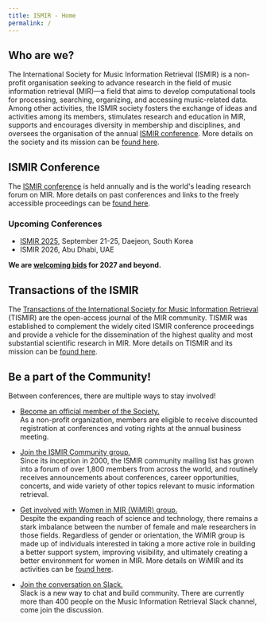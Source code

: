 ```yaml
---
title: ISMIR - Home
permalink: /
---
```


## Who are we?

The International Society for Music Information Retrieval (ISMIR) is a non-profit
organisation seeking to advance research in the field of music information retrieval (MIR)&mdash;a field that 
aims to develop computational tools for processing, searching, organizing, and accessing music-related data.
Among other activities, the ISMIR society fosters the exchange of ideas and activities among its members,
stimulates research and education in MIR, 
supports and encourages diversity in membership and disciplines, and 
oversees the organisation of the annual [ISMIR conference]({{site.base_url}}/conferences). 
More details on the society and its mission can be [found here]({{site.base_url}}/about).

## ISMIR Conference

The [ISMIR conference]({{site.base_url}}/conferences) is held annually and is the world's leading research forum on MIR. 
More details on past conferences and links to the freely accessible proceedings can be [found here]({{site.base_url}}/conferences).

### Upcoming Conferences

* [ISMIR 2025](https://ismir2025.ismir.net), September 21-25, Daejeon, South Korea
* ISMIR 2026, Abu Dhabi, UAE

**We are [welcoming bids]({{site.base_url}}/pdfs/Call4Hosting-ISMIR-0.9.pdf) for 2027 and beyond.**


## Transactions of the ISMIR

The [Transactions of the International Society for Music Information Retrieval](https://transactions.ismir.net/) (TISMIR) are the open-access journal of the MIR community. TISMIR was established to complement the widely cited ISMIR conference proceedings and provide a vehicle for the dissemination of the highest quality and most substantial scientific research in MIR. More details on TISMIR and its mission can be [found here](https://transactions.ismir.net/).

## Be a part of the Community!

Between conferences, there are multiple ways to stay involved!

 * [Become an official member of the Society.]({{site.base_url}}/membership)<br>
    As a non-profit organization, members are eligible to receive discounted
    registration at conferences and voting rights at the annual business meeting.

 * [Join the ISMIR Community group.](https://groups.google.com/a/ismir.net/forum/#!forum/community)<br>
    Since its inception in 2000, the ISMIR community mailing list has grown into
    a forum of over 1,800 members from across the world, and routinely
    receives announcements about conferences, career opportunities, concerts,
    and wide variety of other topics relevant to music information retrieval.
    
 * [Get involved with Women in MIR (WiMIR) group.](https://groups.google.com/forum/#!forum/wimir)<br>
    Despite the expanding reach of science and technology, there remains a stark
    imbalance between the number of female and male researchers in those fields.
    Regardless of gender or orientation, the WiMIR group is made up of individuals interested
    in taking a more active role in building a better support system, improving
    visibility, and ultimately creating a better environment for women in MIR.
    More details on WiMIR and its activities can be [found here](https://wimir.wordpress.com/).
    
* [Join the conversation on Slack.](https://slackpass.io/mircommunity)<br>
    Slack is a new way to chat and build community. There are currently more than 400
    people on the Music Information Retrieval Slack channel, come join the discussion.
